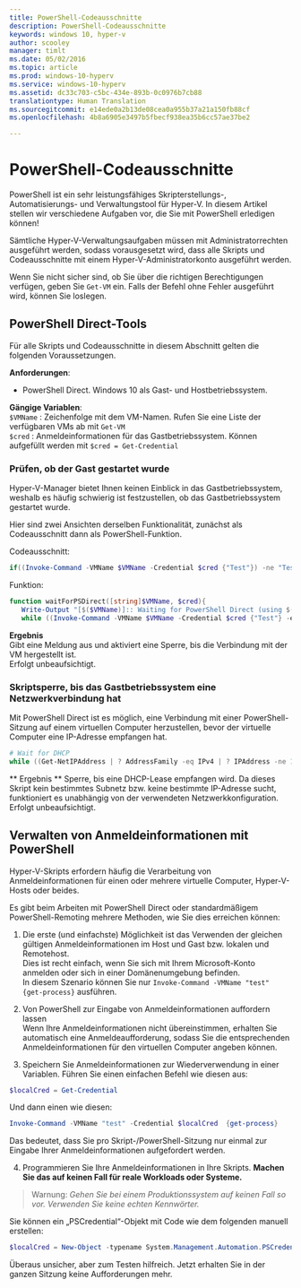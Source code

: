 ```yaml
---
title: PowerShell-Codeausschnitte
description: PowerShell-Codeausschnitte
keywords: windows 10, hyper-v
author: scooley
manager: timlt
ms.date: 05/02/2016
ms.topic: article
ms.prod: windows-10-hyperv
ms.service: windows-10-hyperv
ms.assetid: dc33c703-c5bc-434e-893b-0c0976b7cb88
translationtype: Human Translation
ms.sourcegitcommit: e14ede0a2b13de08cea0a955b37a21a150fb88cf
ms.openlocfilehash: 4b8a6905e3497b5fbecf938ea35b6cc57ae37be2

---
```


# PowerShell-Codeausschnitte

PowerShell ist ein sehr leistungsfähiges Skripterstellungs-, Automatisierungs- und Verwaltungstool für Hyper-V.  In diesem Artikel stellen wir verschiedene Aufgaben vor, die Sie mit PowerShell erledigen können!

Sämtliche Hyper-V-Verwaltungsaufgaben müssen mit Administratorrechten ausgeführt werden, sodass vorausgesetzt wird, dass alle Skripts und Codeausschnitte mit einem Hyper-V-Administratorkonto ausgeführt werden.

Wenn Sie nicht sicher sind, ob Sie über die richtigen Berechtigungen verfügen, geben Sie `Get-VM` ein. Falls der Befehl ohne Fehler ausgeführt wird, können Sie loslegen.


## PowerShell Direct-Tools
Für alle Skripts und Codeausschnitte in diesem Abschnitt gelten die folgenden Voraussetzungen.

**Anforderungen**:  
*  PowerShell Direct.  Windows 10 als Gast- und Hostbetriebssystem.

**Gängige Variablen**:  
`$VMName` : Zeichenfolge mit dem VM-Namen.  Rufen Sie eine Liste der verfügbaren VMs ab mit `Get-VM`  
`$cred` : Anmeldeinformationen für das Gastbetriebssystem.  Können aufgefüllt werden mit `$cred = Get-Credential`  

### Prüfen, ob der Gast gestartet wurde

Hyper-V-Manager bietet Ihnen keinen Einblick in das Gastbetriebssystem, weshalb es häufig schwierig ist festzustellen, ob das Gastbetriebssystem gestartet wurde.

Hier sind zwei Ansichten derselben Funktionalität, zunächst als Codeausschnitt dann als PowerShell-Funktion.

Codeausschnitt:  
``` PowerShell
if((Invoke-Command -VMName $VMName -Credential $cred {"Test"}) -ne "Test"){Write-Host "Not Booted"} else {Write-Host "Booted"}
```  

Funktion:  
``` PowerShell
function waitForPSDirect([string]$VMName, $cred){
   Write-Output "[$($VMName)]:: Waiting for PowerShell Direct (using $($cred.username))"
   while ((Invoke-Command -VMName $VMName -Credential $cred {"Test"} -ea SilentlyContinue) -ne "Test") {Sleep -Seconds 1}}
```

**Ergebnis**  
Gibt eine Meldung aus und aktiviert eine Sperre, bis die Verbindung mit der VM hergestellt ist.  
Erfolgt unbeaufsichtigt.

### Skriptsperre, bis das Gastbetriebssystem eine Netzwerkverbindung hat
Mit PowerShell Direct ist es möglich, eine Verbindung mit einer PowerShell-Sitzung auf einem virtuellen Computer herzustellen, bevor der virtuelle Computer eine IP-Adresse empfangen hat.

``` PowerShell
# Wait for DHCP
while ((Get-NetIPAddress | ? AddressFamily -eq IPv4 | ? IPAddress -ne 127.0.0.1).SuffixOrigin -ne "Dhcp") {sleep -Milliseconds 10}
```

** Ergebnis ** Sperre, bis eine DHCP-Lease empfangen wird.  Da dieses Skript kein bestimmtes Subnetz bzw. keine bestimmte IP-Adresse sucht, funktioniert es unabhängig von der verwendeten Netzwerkkonfiguration.  
Erfolgt unbeaufsichtigt.

## Verwalten von Anmeldeinformationen mit PowerShell
Hyper-V-Skripts erfordern häufig die Verarbeitung von Anmeldeinformationen für einen oder mehrere virtuelle Computer, Hyper-V-Hosts oder beides.

Es gibt beim Arbeiten mit PowerShell Direct oder standardmäßigem PowerShell-Remoting mehrere Methoden, wie Sie dies erreichen können:

1. Die erste (und einfachste) Möglichkeit ist das Verwenden der gleichen gültigen Anmeldeinformationen im Host und Gast bzw. lokalen und Remotehost.  
  Dies ist recht einfach, wenn Sie sich mit Ihrem Microsoft-Konto anmelden oder sich in einer Domänenumgebung befinden.  
  In diesem Szenario können Sie nur `Invoke-Command -VMName "test" {get-process}` ausführen.

2. Von PowerShell zur Eingabe von Anmeldeinformationen auffordern lassen  
  Wenn Ihre Anmeldeinformationen nicht übereinstimmen, erhalten Sie automatisch eine Anmeldeaufforderung, sodass Sie die entsprechenden Anmeldeinformationen für den virtuellen Computer angeben können.

3. Speichern Sie Anmeldeinformationen zur Wiederverwendung in einer Variablen.
  Führen Sie einen einfachen Befehl wie diesen aus:  
  ``` PowerShell
  $localCred = Get-Credential
   ```
  Und dann einen wie diesen:
  ``` PowerShell
  Invoke-Command -VMName "test" -Credential $localCred  {get-process} 
  ```
  Das bedeutet, dass Sie pro Skript-/PowerShell-Sitzung nur einmal zur Eingabe Ihrer Anmeldeinformationen aufgefordert werden.

4. Programmieren Sie Ihre Anmeldeinformationen in Ihre Skripts.  **Machen Sie das auf keinen Fall für reale Workloads oder Systeme.**
 > Warnung: _Gehen Sie bei einem Produktionssystem auf keinen Fall so vor.  Verwenden Sie keine echten Kennwörter._
  
  Sie können ein „PSCredential“-Objekt mit Code wie dem folgenden manuell erstellen:  
  ``` PowerShell
  $localCred = New-Object -typename System.Management.Automation.PSCredential -argumentlist "Administrator", (ConvertTo-SecureString "P@ssw0rd" -AsPlainText -Force) 
  ```
  Überaus unsicher, aber zum Testen hilfreich.  Jetzt erhalten Sie in der ganzen Sitzung keine Aufforderungen mehr. 




<!--HONumber=Jun16_HO4-->


